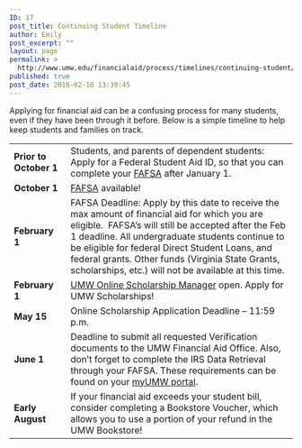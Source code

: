 ```yaml
---
ID: 17
post_title: Continuing Student Timeline
author: Emily
post_excerpt: ""
layout: page
permalink: >
  http://www.umw.edu/financialaid/process/timelines/continuing-student/
published: true
post_date: 2016-02-10 13:30:45
---
```

Applying for financial aid can be a confusing process for many students, even if they have been through it before. Below is a simple timeline to help keep students and families on track.
<table width="99%">
<tbody>
<tr>
<td width="20%"><strong>Prior to October 1
</strong></td>
<td width="80%">Students, and parents of dependent students: Apply for a Federal Student Aid ID, so that you can complete your <a href="https://fafsa.ed.gov/">FAFSA</a> after January 1.</td>
</tr>
<tr>
<td><strong>October 1</strong></td>
<td><a href="https://fafsa.ed.gov/">FAFSA</a> available!</td>
</tr>
<tr>
<td><strong>February 1</strong></td>
<td>FAFSA Deadline: Apply by this date to receive the max amount of financial aid for which you are eligible.  FAFSA’s will still be accepted after the Feb 1 deadline. All undergraduate students continue to be eligible for federal Direct Student Loans, and federal grants. Other funds (Virginia State Grants, scholarships, etc.) will not be available at this time.</td>
</tr>
<tr>
<td><strong>February 1
</strong></td>
<td><a href="https://umw.scholarships.ngwebsolutions.com">UMW Online Scholarship Manager</a> open. Apply for UMW Scholarships!</td>
</tr>
<tr>
<td><strong>May 15</strong></td>
<td>Online Scholarship Application Deadline – 11:59 p.m.</td>
</tr>
<tr>
<td><strong>June 1</strong></td>
<td>Deadline to submit all requested Verification documents to the UMW Financial Aid Office. Also, don’t forget to complete the IRS Data Retrieval through your FAFSA. These requirements can be found on your <a href="https://orgsync.com/home/551">myUMW portal</a>.</td>
</tr>
<tr>
<td><strong>Early August</strong></td>
<td>If your financial aid exceeds your student bill, consider completing a Bookstore Voucher, which allows you to use a portion of your refund in the UMW Bookstore!</td>
</tr>
</tbody>
</table>